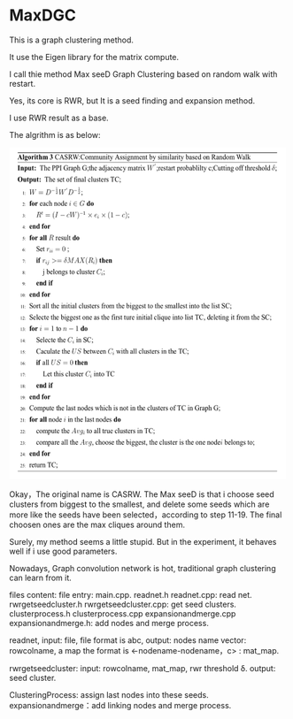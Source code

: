 # MaxDGC

This is a graph clustering method.

It use the Eigen library for the matrix compute.

I call thie method Max seeD Graph Clustering based on random walk with restart.

Yes, its core is RWR, but It is a seed finding and expansion method.

I use RWR result as a base.

The algrithm is as below:

<img src="https://github.com/jiangjiawen/MaxDGC/blob/master/maxdalg.png" width="500" height="600" title="alg">

Okay，The original name is CASRW. The Max seeD is that i choose seed clusters from biggest to the smallest, and delete some seeds which are more like the seeds have been selected，according to step 11-19. The final choosen ones are the max cliques around them.

Surely, my method seems a little stupid. But in the experiment, it behaves well if i use good parameters.

Nowadays, Graph convolution network is hot, traditional graph clustering can learn from it.

files content:
file  entry: main.cpp. readnet.h readnet.cpp: read net. rwrgetseedcluster.h rwrgetseedcluster.cpp: get seed clusters. clusterprocess.h clusterprocess.cpp expansionandmerge.cpp expansionandmerge.h: add nodes and merge process.

readnet, input: file, file format is abc, output: nodes name vector: rowcolname, a map the format is <-nodename-nodename，c> : mat_map.

rwrgetseedcluster: input: rowcolname, mat_map, rwr threshold δ. output: seed cluster.

ClusteringProcess: assign last nodes into these seeds.
expansionandmerge：add linking nodes and merge process.

